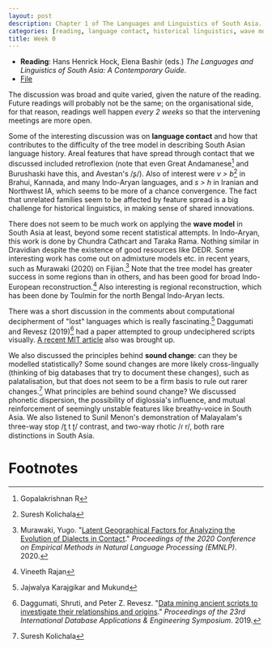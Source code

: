 ```yaml
---
layout: post
description: Chapter 1 of The Languages and Linguistics of South Asia.
categories: [reading, language contact, historical linguistics, wave model]
title: Week 0
---
```


* **Reading**: Hans Henrick Hock, Elena Bashir (eds.) *The Languages and Linguistics of South Asia: A Contemporary Guide*.
* [File](https://drive.google.com/file/d/19maVuVP7XyIj21PALtmKi1ctEycO5cW2/view?usp=sharing) 

The discussion was broad and quite varied, given the nature of the reading. Future readings will probably not be the same; on the organisational side, for that reason, readings well happen *every 2 weeks* so that the intervening meetings are more open.

Some of the interesting discussion was on **language contact** and how that contributes to the difficulty of the tree model in describing South Asian language history. Areal features that have spread through contact that we discussed included retroflexion (note that even Great Andamanese[^1] and Burushaski have this, and Avestan's /ʂ/). Also of interest were *v > b*[^2] in Brahui, Kannada, and many Indo-Aryan languages, and *s > h* in Iranian and Northwest IA, which seems to be more of a chance convergence. The fact that unrelated families seem to be affected by feature spread is a big challenge for historical linguistics, in making sense of shared innovations.

There does not seem to be much work on applying the **wave model** in South Asia at least, beyond some recent statistical attempts. In Indo-Aryan, this work is done by Chundra Cathcart and Taraka Rama. Nothing similar in Dravidian despite the existence of good resources like DEDR. Some interesting work has come out on admixture models etc. in recent years, such as Murawaki (2020) on Fijian.[^murawaki] Note that the tree model has greater success in some regions than in others, and has been good for broad Indo-European reconstruction.[^4] Also interesting is regional reconstruction, which has been done by Toulmin for the north Bengal Indo-Aryan lects.

There was a short discussion in the comments about computational decipherment of "lost" languages which is really fascinating.[^5] Daggumati and Revesz (2019)[^daggumati] had a paper attempted to group undeciphered scripts visually. [A recent MIT article](https://news.mit.edu/2020/translating-lost-languages-using-machine-learning-1021) also was brought up.

We also discussed the principles behind **sound change**: can they be modelled statistically? Some sound changes are more likely cross-lingually (thinking of big databases that try to document these changes), such as palatalisation, but that does not seem to be a firm basis to rule out rarer changes.[^2] What principles are behind sound change? We discussed phonetic dispersion, the possibility of diglossia's influence, and mutual reinforcement of seemingly unstable features like breathy-voice in South Asia. We also listened to Sunil Menon's demonstration of Malayalam's three-way stop /t̪ t ʈ/ contrast, and two-way rhotic /ɾ r/, both rare distinctions in South Asia.

# Footnotes

[^1]: Gopalakrishnan R
[^2]: Suresh Kolichala
[^murawaki]: Murawaki, Yugo. "[Latent Geographical Factors for Analyzing the Evolution of Dialects in Contact](https://www.aclweb.org/anthology/2020.emnlp-main.69.pdf)." *Proceedings of the 2020 Conference on Empirical Methods in Natural Language Processing (EMNLP)*. 2020.
[^4]: Vineeth Rajan
[^5]: Jajwalya Karajgikar and Mukund
[^daggumati]: Daggumati, Shruti, and Peter Z. Revesz. "[Data mining ancient scripts to investigate their relationships and origins](http://cse.unl.edu/~revesz/papers/IDEAS19-a26.pdf)." *Proceedings of the 23rd International Database Applications & Engineering Symposium*. 2019.